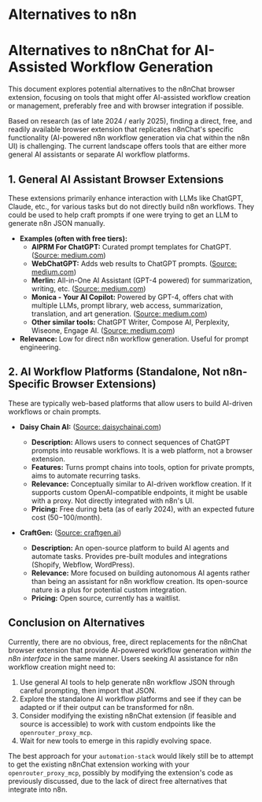 # Alternatives to n8n

# Alternatives to n8nChat for AI-Assisted Workflow Generation

This document explores potential alternatives to the n8nChat browser extension, focusing on tools that might offer AI-assisted workflow creation or management, preferably free and with browser integration if possible.

Based on research (as of late 2024 / early 2025), finding a direct, free, and readily available browser extension that replicates n8nChat's specific functionality (AI-powered n8n workflow generation via chat within the n8n UI) is challenging. The current landscape offers tools that are either more general AI assistants or separate AI workflow platforms.

## 1. General AI Assistant Browser Extensions

These extensions primarily enhance interaction with LLMs like ChatGPT, Claude, etc., for various tasks but do not directly build n8n workflows. They could be used to help craft prompts if one were trying to get an LLM to generate n8n JSON manually.

*   **Examples (often with free tiers):**
    *   **AIPRM For ChatGPT:** Curated prompt templates for ChatGPT. ([Source: medium.com](https://medium.com/@slakhyani20/10-best-ai-powered-chrome-extensions-to-save-you-hours-of-manual-work-4286bcae2ac7))
    *   **WebChatGPT:** Adds web results to ChatGPT prompts. ([Source: medium.com](https://medium.com/@slakhyani20/10-best-ai-powered-chrome-extensions-to-save-you-hours-of-manual-work-4286bcae2ac7))
    *   **Merlin:** All-in-One AI Assistant (GPT-4 powered) for summarization, writing, etc. ([Source: medium.com](https://medium.com/@slakhyani20/10-best-ai-powered-chrome-extensions-to-save-you-hours-of-manual-work-4286bcae2ac7))
    *   **Monica - Your AI Copilot:** Powered by GPT-4, offers chat with multiple LLMs, prompt library, web access, summarization, translation, and art generation. ([Source: medium.com](https://medium.com/@slakhyani20/10-best-ai-powered-chrome-extensions-to-save-you-hours-of-manual-work-4286bcae2ac7))
    *   **Other similar tools:** ChatGPT Writer, Compose AI, Perplexity, Wiseone, Engage AI. ([Source: medium.com](https://medium.com/@slakhyani20/10-best-ai-powered-chrome-extensions-to-save-you-hours-of-manual-work-4286bcae2ac7))
*   **Relevance:** Low for direct n8n workflow generation. Useful for prompt engineering.

## 2. AI Workflow Platforms (Standalone, Not n8n-Specific Browser Extensions)

These are typically web-based platforms that allow users to build AI-driven workflows or chain prompts.

*   **Daisy Chain AI:** ([Source: daisychainai.com](https://daisychainai.com/))
    *   **Description:** Allows users to connect sequences of ChatGPT prompts into reusable workflows. It is a web platform, not a browser extension.
    *   **Features:** Turns prompt chains into tools, option for private prompts, aims to automate recurring tasks.
    *   **Relevance:** Conceptually similar to AI-driven workflow creation. If it supports custom OpenAI-compatible endpoints, it might be usable with a proxy. Not directly integrated with n8n's UI.
    *   **Pricing:** Free during beta (as of early 2024), with an expected future cost ($50-$100/month).

*   **CraftGen:** ([Source: craftgen.ai](https://craftgen.ai/))
    *   **Description:** An open-source platform to build AI agents and automate tasks. Provides pre-built modules and integrations (Shopify, Webflow, WordPress).
    *   **Relevance:** More focused on building autonomous AI agents rather than being an assistant for n8n workflow creation. Its open-source nature is a plus for potential custom integration.
    *   **Pricing:** Open source, currently has a waitlist.

## Conclusion on Alternatives

Currently, there are no obvious, free, direct replacements for the n8nChat browser extension that provide AI-powered workflow generation *within the n8n interface* in the same manner. Users seeking AI assistance for n8n workflow creation might need to:
1.  Use general AI tools to help generate n8n workflow JSON through careful prompting, then import that JSON.
2.  Explore the standalone AI workflow platforms and see if they can be adapted or if their output can be transformed for n8n.
3.  Consider modifying the existing n8nChat extension (if feasible and source is accessible) to work with custom endpoints like the `openrouter_proxy_mcp`.
4.  Wait for new tools to emerge in this rapidly evolving space.

The best approach for your `automation-stack` would likely still be to attempt to get the existing n8nChat extension working with your `openrouter_proxy_mcp`, possibly by modifying the extension's code as previously discussed, due to the lack of direct free alternatives that integrate into n8n.


